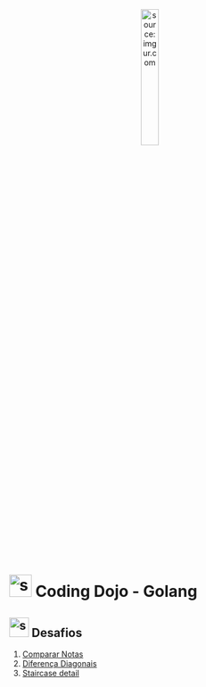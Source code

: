 <div align="center">
    <img src="https://imgur.com/ncmjA9w.png" title="source: imgur.com" width="25%"/>
</div>
<h1><img src="https://imgur.com/eeqbqFZ.png" title="source: imgur.com" width="40px"/>   Coding Dojo - Golang </h1>

<h2><img src="https://imgur.com/eeqbqFZ.png" title="source: imgur.com" width="35px"/> Desafios</h2>

1. <a href="CompararNotas/">Comparar Notas</a>
2. <a href="DiferencaDiagonais/">Diferença Diagonais</a>
3. <a href="Staircase/">Staircase detail</a>

